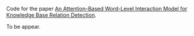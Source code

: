 Code for the paper [An Attention-Based Word-Level Interaction Model for Knowledge Base Relation Detection](https://ieeexplore.ieee.org/document/8546730). 

To be appear. 
